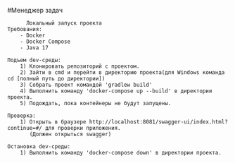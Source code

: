 #Менеджер задач
                    
          Локальный запуск проекта
    Требования:
        - Docker
        - Docker Compose
        - Java 17

    Подъем dev-среды:
        1) Клонировать репозиторий с проектом.
        2) Зайти в cmd и перейти в директорию проекта(для Windows команда cd [полный путь до директории])
        3) Собрать проект командой 'gradlew build'
        4) Выполнить команду 'docker-compose up --build' в директории проекта.
        5) Подождать, пока контейнеры не будут запущены.

    Проверка:
        1) Открыть в браузере http://localhost:8081/swagger-ui/index.html?continue=#/ для проверки приложения.
           (Должен открыться swagger)

    Остановка dev-среды:
        1) Выполнить команду 'docker-compose down' в директории проекта.
